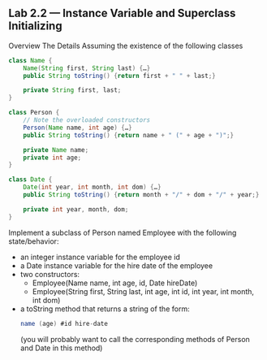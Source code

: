 ## Lab 2.2 — Instance Variable and Superclass Initializing
Overview
The Details
Assuming the existence of the following classes
```java
class Name {
	Name(String first, String last) {…}
	public String toString() {return first + " " + last;}

	private String first, last;
}
```
```java
class Person {
	// Note the overloaded constructors
	Person(Name name, int age) {…}
	public String toString() {return name + " (" + age + ")";}

	private Name name;
	private int age;
}
```
```java
class Date {
	Date(int year, int month, int dom) {…}
	public String toString() {return month + "/" + dom + "/" + year;}

	private int year, month, dom;
}
```
Implement a subclass of Person named Employee with the following state/behavior:
- an integer instance variable for the employee id
- a Date instance variable for the hire date of the employee
- two constructors:
  - Employee(Name name, int age, id, Date hireDate)
  - Employee(String first, String last, int age, int id, int year, int month, int dom)
- a toString method that returns a string of the form:
    ```java
    name (age) #id hire-date
    ```
  (you will probably want to call the corresponding methods of Person and Date in this method)
  
